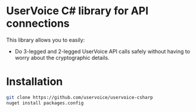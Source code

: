 UserVoice C# library for API connections
========================================

This library allows you to easily:
* Do 3-legged and 2-legged UserVoice API calls safely without having to worry about the cryptographic details.

Installation
============

```sh
git clone https://github.com/uservoice/uservoice-csharp
nuget install packages.config
```